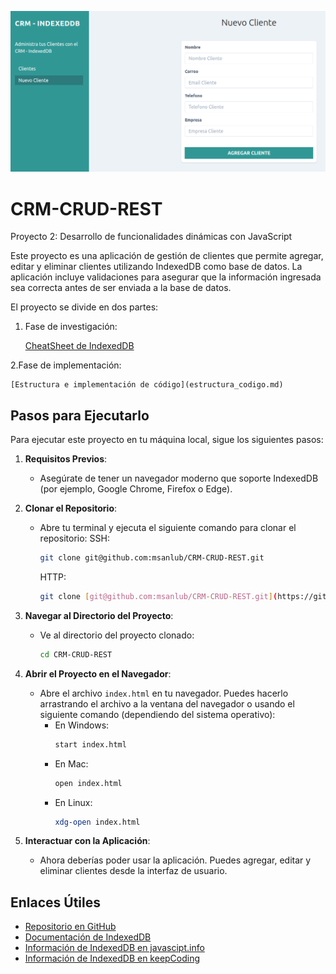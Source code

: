 ![](/img/appCMR.png)


# CRM-CRUD-REST
Proyecto 2: Desarrollo de funcionalidades dinámicas con JavaScript

Este proyecto es una aplicación de gestión de clientes que permite agregar, editar y eliminar clientes utilizando IndexedDB como base de datos. La aplicación incluye validaciones para asegurar que la información ingresada sea correcta antes de ser enviada a la base de datos.


El proyecto se divide en dos partes: 

1. Fase de investigación:

   [CheatSheet de IndexedDB](indexedDB_cheatsheet.md)

2.Fase de implementación:

    [Estructura e implementación de código](estructura_codigo.md)

## Pasos para Ejecutarlo

Para ejecutar este proyecto en tu máquina local, sigue los siguientes pasos:

1. **Requisitos Previos**:
   - Asegúrate de tener un navegador moderno que soporte IndexedDB (por ejemplo, Google Chrome, Firefox o Edge).

2. **Clonar el Repositorio**:
   - Abre tu terminal y ejecuta el siguiente comando para clonar el repositorio:
     SSH:
     ```bash
     git clone git@github.com:msanlub/CRM-CRUD-REST.git
     ```
     HTTP:
     ```bash
     git clone [git@github.com:msanlub/CRM-CRUD-REST.git](https://github.com/msanlub/CRM-CRUD-REST)
     ```

3. **Navegar al Directorio del Proyecto**:
   - Ve al directorio del proyecto clonado:
     ```bash
     cd CRM-CRUD-REST
     ```

4. **Abrir el Proyecto en el Navegador**:
   - Abre el archivo `index.html` en tu navegador. Puedes hacerlo arrastrando el archivo a la ventana del navegador o usando el siguiente comando (dependiendo del sistema operativo):
     - En Windows:
       ```bash
       start index.html
       ```
     - En Mac:
       ```bash
       open index.html
       ```
     - En Linux:
       ```bash
       xdg-open index.html
       ```

5. **Interactuar con la Aplicación**:
   - Ahora deberías poder usar la aplicación. Puedes agregar, editar y eliminar clientes desde la interfaz de usuario.


## Enlaces Útiles

- [Repositorio en GitHub](https://github.com/tu-usuario/tu-repo)
- [Documentación de IndexedDB](https://developer.mozilla.org/en-US/docs/Web/API/IndexedDB_API)
- [Información de IndexedDB en javascipt.info](https://es.javascript.info/indexeddb)
- [Información de IndexedDB en keepCoding]((https://keepcoding.io/blog/indexeddb-para-almacenar-datos-en-sitios-web/?srsltid=AfmBOorEnR26Lze8TsNCB-8vr1az5yWzjtZIv3ilenTfmufyIL_306jb))
